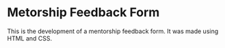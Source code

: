# Metorship Feedback Form

This is the development of a mentorship feedback form. It was made using HTML and CSS.
